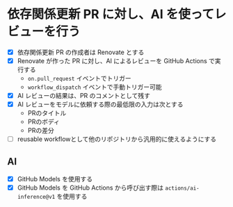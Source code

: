 # 依存関係更新 PR に対し、AI を使ってレビューを行う

- [x] 依存関係更新 PR の作成者は Renovate とする
- [x] Renovate が作った PR に対し、AI によるレビューを GitHub Actions で実行する
  - `on.pull_request` イベントでトリガー
  - `workflow_dispatch` イベントで手動トリガー可能
- [x] AI レビューの結果は、PR のコメントとして残す
- [x] AI レビューをモデルに依頼する際の最低限の入力は次とする
  - PRのタイトル
  - PRのボディ
  - PRの差分
- [ ] reusable workflowとして他のリポジトリから汎用的に使えるようにする

## AI

- [x] GitHub Models を使用する
- [x] GitHub Models を GitHub Actions から呼び出す際は `actions/ai-inference@v1` を使用する
